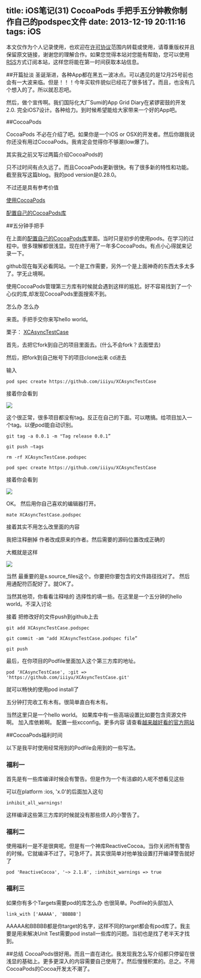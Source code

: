 title: iOS笔记(31) CocoaPods 手把手五分钟教你制作自己的podspec文件
date: 2013-12-19 20:11:16
tags: iOS
---

本文仅作为个人记录使用，也欢迎在[许可协议](http://creativecommons.org/licenses/by-nc/3.0/deed.zh)范围内转载或使用，请尊重版权并且保留原文链接，谢谢您的理解合作。如果您觉得本站对您能有帮助，您可以使用[RSS](https://iiiyu.com/atom.xml)方式订阅本站，这样您将能在第一时间获取本站信息。

##开篇扯淡
圣诞渐进，各种App都在黑五一波冰点。可以遇见的是12月25号前也会有一大波来临。但是！！！今年买软件貌似已经花了很多钱了。而且，也没有几个想入的了。所以就忍忍吧。

然后，做个宣传啊。我们国际化大厂Sumi的App Grid Diary在紧锣密鼓的开发2.0. 完全iOS7设计。各种给力。到时候希望能给大家带来一个好的App吧。

<!--more-->

##CocoaPods

CocoaPods 不必在介绍了吧。如果你是一个iOS or OSX的开发者。然后你跟我说你还没有用过CocoaPods。我肯定会觉得你不够潮(low爆了)。

其实我之前又写过两篇介绍CocoaPods的

只不过时间有点久远了。而且CocoaPods更新很快。有了很多新的特性和功能。 截至我写这篇blog。我的pod version是0.28.0。

不过还是具有参考价值

[使用CocoaPods](https://iiiyu.com/2012/10/26/learning-ios-notes-fourteen/)

[配置自己的CocoaPods库](https://iiiyu.com/2013/03/01/learning-ios-notes-sixteen/)


##五分钟手把手

在上面的[配置自己的CocoaPods库](https://iiiyu.com/2013/03/01/learning-ios-notes-sixteen/)里面。当时只是初步的使用pods。在学习的过程中。很多理解都很浅显。现在终于用了一年多CocoaPods。有点小心得就来记录一下。

github现在每天必看网站。一个是工作需要，另外一个是上面神奇的东西太多太多了。学无止境啊。

使用CocoaPods管理第三方库有时候就会遇到这样的尴尬。好不容易找到了一个心仪的库,却发现CocoaPods里面搜索不到。

怎么办 怎么办

来乖。手把手交你来写hello world。

栗子：  [XCAsyncTestCase](https://github.com/premosystems/XCAsyncTestCase)

首先，去把它fork到自己的项目里面去。(什么不会fork？去面壁去)

然后，把fork到自己帐号下的项目clone出来 cd进去

输入

```
pod spec create https://github.com/iiiyu/XCAsyncTestCase
```

接着你会看到

![](http://ww4.sinaimg.cn/large/686e6613gw1ebpcdvd99xj20lc09f0ui.jpg)

这个很正常，很多项目都没有tag。反正在自己的下面。可以瞎搞。给项目加入一个tag。以便pod能自动识别。

```
git tag -a 0.0.1 -m "Tag release 0.0.1”

git push —tags

rm -rf XCAsyncTestCase.podspec

pod spec create https://github.com/iiiyu/XCAsyncTestCase
```

接着你会看到

![](http://ww1.sinaimg.cn/large/686e6613gw1ebpcfwf0wsj20i6023mxh.jpg)

OK。 然后用你自己喜欢的编辑器打开。

```
mate XCAsyncTestCase.podspec
```


接着其实不用怎么改里面的内容

我把注释删掉 作者改成原来的作者。然后需要的源码位置改成正确的

大概就是这样

![](http://ww2.sinaimg.cn/large/686e6613gw1ebpcik0lh1j20ry0db0v9.jpg)


当然 最重要的是s.source_files这个。你要把你要包含的文件路径找对了。 然后用通配符匹配好了。就OK了。

当然其他项，你看看注释啥的 选择性的填一些。在这里是一个五分钟的hello world。不深入讨论

接着 把修改好的文件push到github上去

```
git add XCAsyncTestCase.podspec

git commit -am "add XCAsyncTestCase.podspec file”

git push

```


最后，在你项目的Podfile里面加入这个第三方库的地址。

```
pod 'XCAsyncTestCase', :git => 'https://github.com/iiiyu/XCAsyncTestCase.git'
```

就可以畅快的使用pod install了


五分钟打完收工有木有。很简单直白有木有。


当然这里只是一个hello world。 如果库中有一些高端设置比如要包含资源文件啊。 加入库依赖啊。 配置一些xcconfig。更多内容 请查看[越来越好看的官方网站](http://cocoapods.org)


##CocoaPods福利时间

以下是我平时使用经常用到的Podfile会用到的一些写法。

### 福利一
首先是有一些库编译时候会有警告。但是作为一个有洁癖的人呢不想看见这些

可以在platform :ios,  'x.0'的后面加入这句

```
inhibit_all_warnings!
```

这样编译这些第三方库的时候就没有那些烦人的小警告了。

### 福利二
使用福利一是不是很爽呢。但是有一个神库ReactiveCocoa。当你关闭所有警告的时候。它就编译不过了。可急坏了。其实很简单对他单独设置打开编译警告就好了

```
pod 'ReactiveCocoa', '~> 2.1.8', :inhibit_warnings => true
```

### 福利三
如果你有多个Targets需要pod的库怎么办
也很简单。Podfile的头部加入

```
link_with ['AAAAA', 'BBBBB']
```

AAAAA和BBBBB都是你target的名字，这样不同的target都会有pod库了。我主要是用来解决Unit Test需要pod install一些库的问题。当初也是找了老半天才找到。



##总结
CocoaPods很好用。而且一直在进化。我发现我怎么写介绍都只停留在很浅显的基础上。更多更深入的内容需要自己使用了。然后慢慢积累的。总之。不用CocoaPods的Cocoa开发太不潮了。
